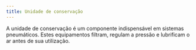 ```yaml
---
title: Unidade de conservação
---
```


A unidade de conservação é um componente indispensável em sistemas pneumáticos. Estes equipamentos filtram, regulam a pressão e lubrificam o ar antes de sua utilização.

